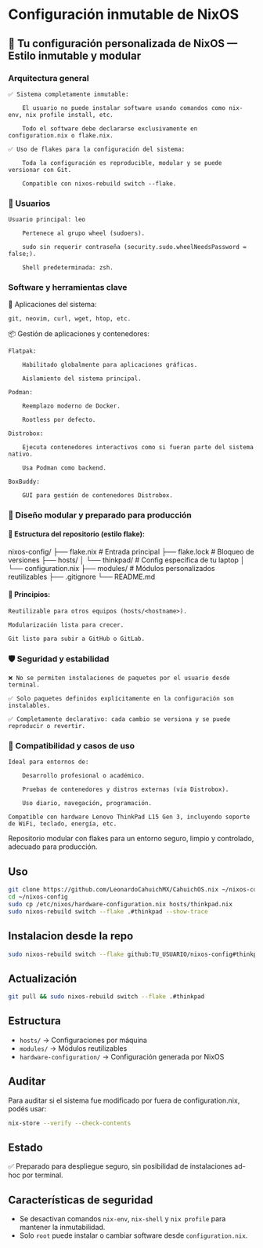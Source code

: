 # Configuración inmutable de NixOS

## 🧊 Tu configuración personalizada de NixOS — Estilo inmutable y modular

### Arquitectura general

    ✅ Sistema completamente inmutable:

        El usuario no puede instalar software usando comandos como nix-env, nix profile install, etc.

        Todo el software debe declararse exclusivamente en configuration.nix o flake.nix.

    ✅ Uso de flakes para la configuración del sistema:

        Toda la configuración es reproducible, modular y se puede versionar con Git.

        Compatible con nixos-rebuild switch --flake.

### 👤 Usuarios

    Usuario principal: leo

        Pertenece al grupo wheel (sudoers).

        sudo sin requerir contraseña (security.sudo.wheelNeedsPassword = false;).

        Shell predeterminada: zsh.

### Software y herramientas clave

💼 Aplicaciones del sistema:

    git, neovim, curl, wget, htop, etc.

📦 Gestión de aplicaciones y contenedores:

    Flatpak:

        Habilitado globalmente para aplicaciones gráficas.

        Aislamiento del sistema principal.

    Podman:

        Reemplazo moderno de Docker.

        Rootless por defecto.

    Distrobox:

        Ejecuta contenedores interactivos como si fueran parte del sistema nativo.

        Usa Podman como backend.

    BoxBuddy:

        GUI para gestión de contenedores Distrobox.

### 🧰 Diseño modular y preparado para producción
#### 📁 Estructura del repositorio (estilo flake):

nixos-config/
├── flake.nix                      # Entrada principal
├── flake.lock                    # Bloqueo de versiones
├── hosts/
│   └── thinkpad/                 # Config específica de tu laptop
│       └── configuration.nix
├── modules/                      # Módulos personalizados reutilizables
├── .gitignore
└── README.md

#### 📌 Principios:

    Reutilizable para otros equipos (hosts/<hostname>).

    Modularización lista para crecer.

    Git listo para subir a GitHub o GitLab.

### 🛡️ Seguridad y estabilidad

    ❌ No se permiten instalaciones de paquetes por el usuario desde terminal.

    ✅ Solo paquetes definidos explícitamente en la configuración son instalables.

    ✅ Completamente declarativo: cada cambio se versiona y se puede reproducir o revertir.

### 🧪 Compatibilidad y casos de uso

    Ideal para entornos de:

        Desarrollo profesional o académico.

        Pruebas de contenedores y distros externas (vía Distrobox).

        Uso diario, navegación, programación.

    Compatible con hardware Lenovo ThinkPad L15 Gen 3, incluyendo soporte de WiFi, teclado, energía, etc.


Repositorio modular con flakes para un entorno seguro, limpio y controlado, adecuado para producción.

## Uso

```bash
git clone https://github.com/LeonardoCahuichMX/CahuichOS.nix ~/nixos-config
cd ~/nixos-config
sudo cp /etc/nixos/hardware-configuration.nix hosts/thinkpad.nix
sudo nixos-rebuild switch --flake .#thinkpad --show-trace
```

## Instalacion desde la repo

```bash
sudo nixos-rebuild switch --flake github:TU_USUARIO/nixos-config#thinkpad
```

## Actualización

```bash
git pull && sudo nixos-rebuild switch --flake .#thinkpad
```

## Estructura

- `hosts/` → Configuraciones por máquina
- `modules/` → Módulos reutilizables
- `hardware-configuration/` → Configuración generada por NixOS

## Auditar

Para auditar si el sistema fue modificado por fuera de configuration.nix, podés usar:

```bash
nix-store --verify --check-contents
```

## Estado

✅ Preparado para despliegue seguro, sin posibilidad de instalaciones ad-hoc por terminal.

## Características de seguridad

- Se desactivan comandos `nix-env`, `nix-shell` y `nix profile` para mantener la inmutabilidad.
- Solo `root` puede instalar o cambiar software desde `configuration.nix`.
